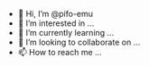 - 👋 Hi, I’m @pifo-emu
- 👀 I’m interested in ...
- 🌱 I’m currently learning ...
- 💞️ I’m looking to collaborate on ...
- 📫 How to reach me ...

<!---
pifo-emu/pifo-emu is a ✨ special ✨ repository because its `README.md` (this file) appears on your GitHub profile.
You can click the Preview link to take a look at your changes.
--->
